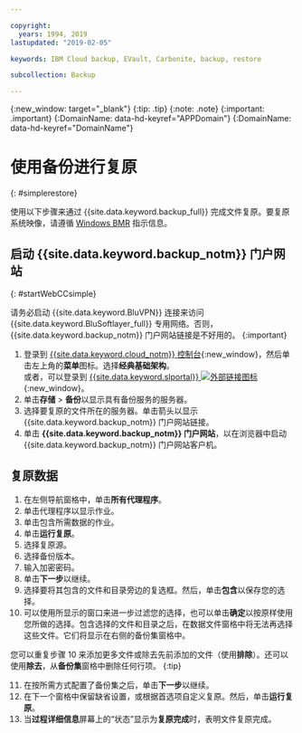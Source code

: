 ```yaml
---

copyright:
  years: 1994, 2019
lastupdated: "2019-02-05"

keywords: IBM Cloud backup, EVault, Carbonite, backup, restore

subcollection: Backup

---
```

{:new_window: target="_blank"}
{:tip: .tip}
{:note: .note}
{:important: .important}
{:DomainName: data-hd-keyref="APPDomain"}
{:DomainName: data-hd-keyref="DomainName"}

# 使用备份进行复原
{: #simplerestore}

使用以下步骤来通过 {{site.data.keyword.backup_full}} 完成文件复原。要复原系统映像，请遵循 [Windows BMR](/docs/infrastructure/Backup?topic=Backup-restoreBMR#restoreBMR) 指示信息。

## 启动 {{site.data.keyword.backup_notm}} 门户网站
{: #startWebCCsimple}

请务必启动 {{site.data.keyword.BluVPN}} 连接来访问 {{site.data.keyword.BluSoftlayer_full}} 专用网络。否则，{{site.data.keyword.backup_notm}} 门户网站链接是不好用的。
{:important}

1. 登录到 [{{site.data.keyword.cloud_notm}} 控制台](https://{DomainName}){:new_window}，然后单击左上角的**菜单**图标。选择**经典基础架构**。<br/>
   或者，可以登录到 [{{site.data.keyword.slportal}} ![外部链接图标](../../icons/launch-glyph.svg "外部链接图标")](https://control.softlayer.com/){:new_window}。
2. 单击**存储** > **备份**以显示具有备份服务的服务器。
3. 选择要复原的文件所在的服务器。单击箭头以显示 {{site.data.keyword.backup_notm}} 门户网站链接。
4. 单击 **{{site.data.keyword.backup_notm}} 门户网站**，以在浏览器中启动 {{site.data.keyword.backup_notm}} 门户网站客户机。

## 复原数据

1. 在左侧导航窗格中，单击**所有代理程序**。
2. 单击代理程序以显示作业。
3. 单击包含所需数据的作业。
4. 单击**运行复原**。
5. 选择复原源。
6. 选择备份版本。
7. 输入加密密码。
8. 单击**下一步**以继续。
9. 选择要将其包含的文件和目录旁边的复选框。然后，单击**包含**以保存您的选择。
10. 可以使用所显示的窗口来进一步过滤您的选择，也可以单击**确定**以按原样使用您所做的选择。包含选择的文件和目录之后，在数据文件窗格中将无法再选择这些文件。它们将显示在右侧的备份集窗格中。

   您可以重复步骤 10 来添加更多文件或除去先前添加的文件（使用**排除**）。还可以使用**除去**，从**备份集**窗格中删除任何行项。
   {:tip}

11. 在按所需方式配置了备份集之后，单击**下一步**以继续。
12. 在下一个窗格中保留缺省设置，或根据首选项自定义复原。然后，单击**运行复原**。
13. 当**过程详细信息**屏幕上的“状态”显示为**复原完成**时，表明文件复原完成。
